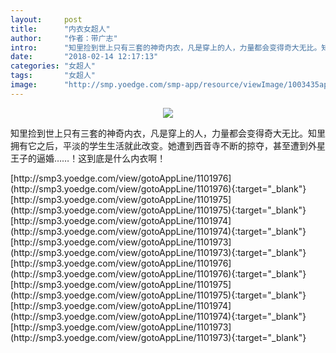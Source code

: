 ```yaml
---
layout:     post
title:      "内衣女超人"
author:     "作者：带广志"
intro:      "知里捡到世上只有三套的神奇内衣，凡是穿上的人，力量都会变得奇大无比。知里拥有它之后，平淡的学生生活就此改变。她遭到西音寺不断的掠夺，甚至遭到外星王子的逼婚……！这到底是什么内衣啊！"
date:       "2018-02-14 12:17:13"
categories: "女超人"
tags:       "女超人"
image:      "http://smp.yoedge.com/smp-app/resource/viewImage/1003435appline.png"
---
```

<div style="text-align: center">
<p><img src="http://smp.yoedge.com/smp-app/resource/viewImage/1003435appline.png"/></p>
</div>
<p class="post-meta">
<span>知里捡到世上只有三套的神奇内衣，凡是穿上的人，力量都会变得奇大无比。知里拥有它之后，平淡的学生生活就此改变。她遭到西音寺不断的掠夺，甚至遭到外星王子的逼婚……！这到底是什么内衣啊！</span>
</p>
[http://smp3.yoedge.com/view/gotoAppLine/1101976](http://smp3.yoedge.com/view/gotoAppLine/1101976){:target="_blank"}
[http://smp3.yoedge.com/view/gotoAppLine/1101975](http://smp3.yoedge.com/view/gotoAppLine/1101975){:target="_blank"}
[http://smp3.yoedge.com/view/gotoAppLine/1101974](http://smp3.yoedge.com/view/gotoAppLine/1101974){:target="_blank"}
[http://smp3.yoedge.com/view/gotoAppLine/1101973](http://smp3.yoedge.com/view/gotoAppLine/1101973){:target="_blank"}
[http://smp3.yoedge.com/view/gotoAppLine/1101976](http://smp3.yoedge.com/view/gotoAppLine/1101976){:target="_blank"}
[http://smp3.yoedge.com/view/gotoAppLine/1101975](http://smp3.yoedge.com/view/gotoAppLine/1101975){:target="_blank"}
[http://smp3.yoedge.com/view/gotoAppLine/1101974](http://smp3.yoedge.com/view/gotoAppLine/1101974){:target="_blank"}
[http://smp3.yoedge.com/view/gotoAppLine/1101973](http://smp3.yoedge.com/view/gotoAppLine/1101973){:target="_blank"}


